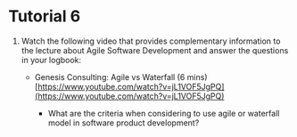 # Tutorial 6


1. Watch the following video that provides complementary information to the lecture about Agile Software Development and answer the questions in your logbook:
   - Genesis Consulting: Agile vs Waterfall (6 mins) [https://www.youtube.com/watch?v=jL1VOF5JgPQ](https://www.youtube.com/watch?v=jL1VOF5JgPQ)

     - What are the criteria when considering to use agile or waterfall model in software product development?